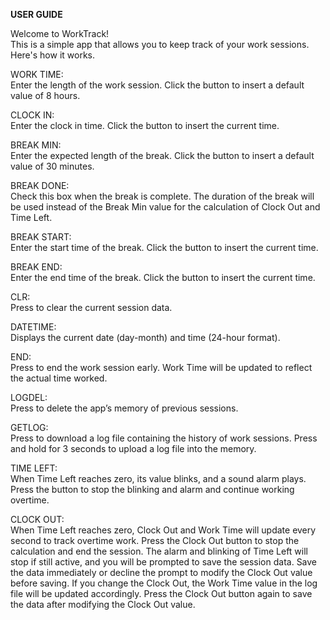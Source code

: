 **USER GUIDE**


Welcome to WorkTrack!  
This is a simple app that allows you to keep track of your work sessions. Here's how it works.


WORK TIME:  
Enter the length of the work session. Click the button to insert a default value of 8 hours.  

CLOCK IN:  
Enter the clock in time. Click the button to insert the current time.  

BREAK MIN:  
Enter the expected length of the break. Click the button to insert a default value of 30 minutes.

BREAK DONE:  
Check this box when the break is complete. The duration of the break will be used instead of the Break Min value for the calculation of Clock Out and Time Left.

BREAK START:  
Enter the start time of the break. Click the button to insert the current time.

BREAK END:  
Enter the end time of the break. Click the button to insert the current time.

CLR:  
Press to clear the current session data.

DATETIME:  
Displays the current date (day-month) and time (24-hour format).

END:  
Press to end the work session early. Work Time will be updated to reflect the actual time worked.

LOGDEL:  
Press to delete the app’s memory of previous sessions.

GETLOG:  
Press to download a log file containing the history of work sessions. Press and hold for 3 seconds to upload a log file into the memory.

TIME LEFT:  
When Time Left reaches zero, its value blinks, and a sound alarm plays. Press the button to stop the blinking and alarm and continue working overtime.

CLOCK OUT:  
When Time Left reaches zero, Clock Out and Work Time will update every second to track overtime work. Press the Clock Out button to stop the calculation and end the session. The alarm and blinking of Time Left will stop if still active, and you will be prompted to save the session data. Save the data immediately or decline the prompt to modify the Clock Out value before saving. If you change the Clock Out, the Work Time value in the log file will be updated accordingly. Press the Clock Out button again to save the data after modifying the Clock Out value.
